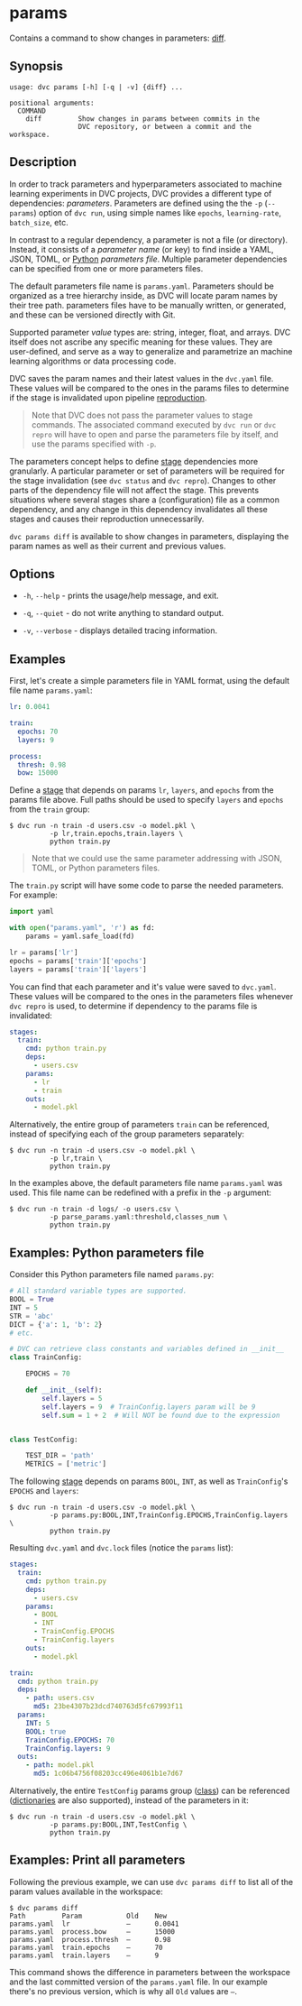 # params

Contains a command to show changes in parameters:
[diff](/doc/command-reference/params/diff).

## Synopsis

```usage
usage: dvc params [-h] [-q | -v] {diff} ...

positional arguments:
  COMMAND
    diff         Show changes in params between commits in the
                 DVC repository, or between a commit and the workspace.
```

## Description

In order to track parameters and hyperparameters associated to machine learning
experiments in <abbr>DVC projects</abbr>, DVC provides a different type of
dependencies: _parameters_. Parameters are defined using the the `-p`
(`--params`) option of `dvc run`, using simple names like `epochs`,
`learning-rate`, `batch_size`, etc.

In contrast to a regular <abbr>dependency</abbr>, a parameter is not a file (or
directory). Instead, it consists of a _parameter name_ (or key) to find inside a
YAML, JSON, TOML, or [Python](#examples-python-parameters-file) _parameters
file_. Multiple parameter dependencies can be specified from one or more
parameters files.

The default parameters file name is `params.yaml`. Parameters should be
organized as a tree hierarchy inside, as DVC will locate param names by their
tree path. parameters files have to be manually written, or generated, and these
can be versioned directly with Git.

Supported parameter _value_ types are: string, integer, float, and arrays. DVC
itself does not ascribe any specific meaning for these values. They are
user-defined, and serve as a way to generalize and parametrize an machine
learning algorithms or data processing code.

DVC saves the param names and their latest values in the `dvc.yaml` file. These
values will be compared to the ones in the params files to determine if the
stage is invalidated upon pipeline [reproduction](/doc/command-reference/repro).

> Note that DVC does not pass the parameter values to stage commands. The
> associated command executed by `dvc run` or `dvc repro` will have to open and
> parse the parameters file by itself, and use the params specified with `-p`.

The parameters concept helps to define [stage](/doc/command-reference/run)
dependencies more granularly. A particular parameter or set of parameters will
be required for the stage invalidation (see `dvc status` and `dvc repro`).
Changes to other parts of the dependency file will not affect the stage. This
prevents situations where several stages share a (configuration) file as a
common dependency, and any change in this dependency invalidates all these
stages and causes their reproduction unnecessarily.

`dvc params diff` is available to show changes in parameters, displaying the
param names as well as their current and previous values.

## Options

- `-h`, `--help` - prints the usage/help message, and exit.

- `-q`, `--quiet` - do not write anything to standard output.

- `-v`, `--verbose` - displays detailed tracing information.

## Examples

First, let's create a simple parameters file in YAML format, using the default
file name `params.yaml`:

```yaml
lr: 0.0041

train:
  epochs: 70
  layers: 9

process:
  thresh: 0.98
  bow: 15000
```

Define a [stage](/doc/command-reference/run) that depends on params `lr`,
`layers`, and `epochs` from the params file above. Full paths should be used to
specify `layers` and `epochs` from the `train` group:

```dvc
$ dvc run -n train -d users.csv -o model.pkl \
          -p lr,train.epochs,train.layers \
          python train.py
```

> Note that we could use the same parameter addressing with JSON, TOML, or
> Python parameters files.

The `train.py` script will have some code to parse the needed parameters. For
example:

```py
import yaml

with open("params.yaml", 'r') as fd:
    params = yaml.safe_load(fd)

lr = params['lr']
epochs = params['train']['epochs']
layers = params['train']['layers']
```

You can find that each parameter and it's value were saved to `dvc.yaml`. These
values will be compared to the ones in the parameters files whenever `dvc repro`
is used, to determine if dependency to the params file is invalidated:

```yaml
stages:
  train:
    cmd: python train.py
    deps:
      - users.csv
    params:
      - lr
      - train
    outs:
      - model.pkl
```

Alternatively, the entire group of parameters `train` can be referenced, instead
of specifying each of the group parameters separately:

```dvc
$ dvc run -n train -d users.csv -o model.pkl \
          -p lr,train \
          python train.py
```

In the examples above, the default parameters file name `params.yaml` was used.
This file name can be redefined with a prefix in the `-p` argument:

```dvc
$ dvc run -n train -d logs/ -o users.csv \
          -p parse_params.yaml:threshold,classes_num \
          python train.py
```

## Examples: Python parameters file

Consider this Python parameters file named `params.py`:

```python
# All standard variable types are supported.
BOOL = True
INT = 5
STR = 'abc'
DICT = {'a': 1, 'b': 2}
# etc.

# DVC can retrieve class constants and variables defined in __init__
class TrainConfig:

    EPOCHS = 70

    def __init__(self):
        self.layers = 5
        self.layers = 9  # TrainConfig.layers param will be 9
        self.sum = 1 + 2  # Will NOT be found due to the expression


class TestConfig:

    TEST_DIR = 'path'
    METRICS = ['metric']
```

The following [stage](/doc/command-reference/run) depends on params `BOOL`,
`INT`, as well as `TrainConfig`'s `EPOCHS` and `layers`:

```dvc
$ dvc run -n train -d users.csv -o model.pkl \
          -p params.py:BOOL,INT,TrainConfig.EPOCHS,TrainConfig.layers \
          python train.py
```

Resulting `dvc.yaml` and `dvc.lock` files (notice the `params` list):

```yaml
stages:
  train:
    cmd: python train.py
    deps:
      - users.csv
    params:
      - BOOL
      - INT
      - TrainConfig.EPOCHS
      - TrainConfig.layers
    outs:
      - model.pkl
```

```yaml
train:
  cmd: python train.py
  deps:
    - path: users.csv
      md5: 23be4307b23dcd740763d5fc67993f11
  params:
    INT: 5
    BOOL: true
    TrainConfig.EPOCHS: 70
    TrainConfig.layers: 9
  outs:
    - path: model.pkl
      md5: 1c06b4756f08203cc496e4061b1e7d67
```

Alternatively, the entire `TestConfig` params group
([class](https://docs.python.org/3/library/stdtypes.html#classes-and-class-instances))
can be referenced
([dictionaries](https://docs.python.org/3/library/stdtypes.html#dict) are also
supported), instead of the parameters in it:

```dvc
$ dvc run -n train -d users.csv -o model.pkl \
          -p params.py:BOOL,INT,TestConfig \
          python train.py
```

## Examples: Print all parameters

Following the previous example, we can use `dvc params diff` to list all of the
param values available in the <abbr>workspace</abbr>:

```dvc
$ dvc params diff
Path         Param           Old    New
params.yaml  lr              —      0.0041
params.yaml  process.bow     —      15000
params.yaml  process.thresh  —      0.98
params.yaml  train.epochs    —      70
params.yaml  train.layers    —      9
```

This command shows the difference in parameters between the workspace and the
last committed version of the `params.yaml` file. In our example there's no
previous version, which is why all `Old` values are `—`.
